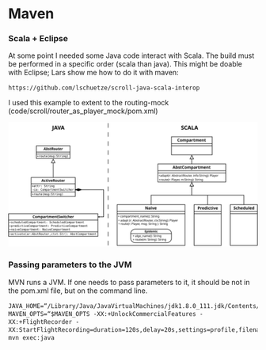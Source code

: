 # Maven



### Scala + Eclipse
At some point I needed some Java code interact with Scala.
The build must be performed in a specific order (scala than java).
This might be doable with Eclipse; Lars show me how to do it with maven:

```
https://github.com/lschuetze/scroll-java-scala-interop
```

I used this example to extent to the routing-mock (code/scroll/router\_as\_player\_mock/pom.xml)

![Routing Mock](../../../code/scroll/router_as_player_mock/ClassDiagramInTheOne.svg)


### Passing parameters to the JVM

MVN runs a JVM. 
If one needs to pass parameters to it, it should be not in the pom.xml file, but on the command line.

```
JAVA_HOME=“/Library/Java/JavaVirtualMachines/jdk1.8.0_111.jdk/Contents/Home” MAVEN_OPTS=“$MAVEN_OPTS -XX:+UnlockCommercialFeatures -XX:+FlightRecorder -XX:StartFlightRecording=duration=120s,delay=20s,settings=profile,filename=target/recording.jfr” mvn exec:java
```
